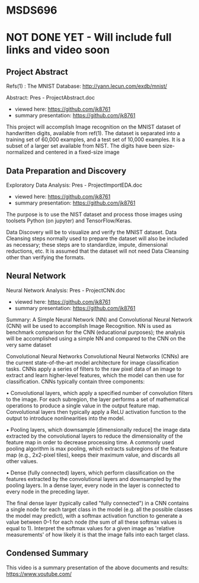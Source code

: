 # MSDS696

# NOT DONE YET - Will include full links and video soon

## Project Abstract

Refs(1) : The MNIST Database: http://yann.lecun.com/exdb/mnist/

Abstract: Pres - ProjectAbstract.doc
* viewed here: https://github.com/jk8761
* summary presentation: https://github.com/jk8761

This project will accomplish Image recognition on the MNIST dataset of handwritten digits, available from ref(1). The dataset is separated into a training set of 60,000 examples, and a test set of 10,000 examples. It is a subset of a larger set available from NIST. The digits have been size-normalized and centered in a fixed-size image

## Data Preparation and Discovery
Exploratory Data Analysis: Pres - ProjectImportEDA.doc
* viewed here: https://github.com/jk8761
* summary presentation: https://github.com/jk8761

The purpose is to use the NIST dataset and process those images using toolsets Python (on jupyter) and TensorFlow/Keras.

Data Discovery will be to visualize and verify the MNIST dataset. Data Cleansing steps normally used to prepare the dataset will also be included as necessary; these steps are to standardize, impute, dimensional reductions, etc. It is assumed that the dataset will not need Data Cleansing other than verifying the formats.

## Neural Network
Neural Network Analysis: Pres - ProjectCNN.doc
* viewed here: https://github.com/jk8761
* summary presentation: https://github.com/jk8761

Summary: 
A Simple Neural Network (NN) and Convolutional Neural Network (CNN) will be used to accomplish Image Recognition. NN is used as benchmark comparison for the CNN (educational purposes); the analysis will be accomplished using a simple NN and compared to the CNN on the very same dataset

Convolutional Neural Networks
Convolutional Neural Networks (CNNs) are the current state-of-the-art model architecture for image classification tasks. CNNs apply a series of filters to the raw pixel data of an image to extract and learn higher-level features, which the model can then use for classification. CNNs typically contain three components:

•	Convolutional layers, which apply a specified number of convolution filters to the image. For each subregion, the layer performs a set of mathematical operations to produce a single value in the output feature map. Convolutional layers then typically apply a ReLU activation function to the output to introduce nonlinearities into the model.

•	Pooling layers, which downsample [dimensionally reduce] the image data extracted by the convolutional layers to reduce the dimensionality of the feature map in order to decrease processing time. A commonly used pooling algorithm is max pooling, which extracts subregions of the feature map (e.g., 2x2-pixel tiles), keeps their maximum value, and discards all other values.

•	Dense (fully connected) layers, which perform classification on the features extracted by the convolutional layers and downsampled by the pooling layers. In a dense layer, every node in the layer is connected to every node in the preceding layer.

The final dense layer (typically called "fully connected") in a CNN contains a single node for each target class in the model (e.g. all the possible classes the model may predict), with a softmax activation function to generate a value between 0–1 for each node (the sum of all these softmax values is equal to 1). Interpret the softmax values for a given image as 'relative measurements' of how likely it is that the image falls into each target class.

## Condensed Summary
This video is a summary presentation of the above documents and results: https://www.youtube.com/

